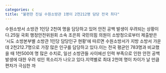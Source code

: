 ```yaml
---
categories: c
title: "불편한 진실 수원소방관 1명이 2천212명 담당 전국 최다"
---
```

수원소방서 소방관 1인당 2천여 명을 담당하고 있어 안전 공백 발생이 우려되는 상황이다.25일 국회 행정안전위원회 소속 조은희 국민의힘 의원이 소방청으로부터 제출받은 ‘시도 소방본부별 소방관 1인당 담당인구 현황’에 따르면 수원소방서가 지방 소방서 가운데 2천212.7명으로 가장 많은 인구를 담당하고 있다.이는 전국 평균인 783명과 비교했을 때 1천500여 명 많은 수치로, 일선 소방관들 사이에선 인력 부족으로 인한 안전 공백 발생에 대한 우려 섞인 목소리가 나오고 있다.지역별로 최대 2천여 명이 차이가 날 만큼 편차가 극심한 까
